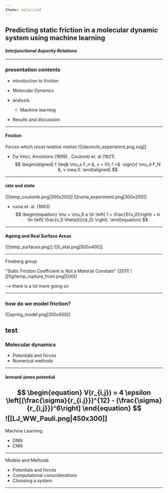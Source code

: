 ```yaml
---
theme: solarized
---
```


## Predicting static friction in a molecular dynamic system using machine learning

#### _Interjunctional Asperity Relations_

---

### presentation contents
- introduction to friction
- Molecular Dynamcs
- analysis 
	- Machine learning

- Results and discussion

---
#### Friction
_Forces which resist relative motion_
![[davinchi_experiemnt.png.svg]]
- Da Vinci, Amontons (1699) , Coulomb et. al (1821). 
$$
\begin{aligned}
f \leq& \mu_s F_n &, v = 0\\
f =& -sign(v) \mu_d F_N &, v \neq 0.
\end{aligned}
$$

---
#### rate and state
<split even>
![[temp_coulomb.png|300x200]]
![[ruina_experiment.png|300x200]]
</split>

- ruina et. al. (1983)
$$
\begin{equation}
    \mu = \mu_0 a \ln \left( 1 + \frac{1}{v_0}\right) + b \ln \left( \frac{v_0 \theta(t)}{d_0} \right).
\end{equation}
$$
---
#### Ageing and Real Surface Areas
<split even>
![[temp_surfaces.png]]
</split>
![[li_etal.png|500x400]]

---
Fineberg group

"Static Friction Coefficient is Not a Material Constant" (2011)
![[fig/temp_rupture_front.png|500]]

--> there is a lot more going on

---
### how do we model friction?
<split even>
![[spring_model.png|300x500]] 

test
</split> 
---
### Molecular dynamics

- Potentials and forces
- Numerical methods

---
#### lennard-jones potential
$$
\begin{equation}
    V(r_{i,j}) = 4 \epsilon \left[(\frac{\sigma}{r_{i.j}})^{12} - (\frac{\sigma}{r_{i,j}})^6\right]
\end{equation}
$$
![[LJ_WW_Pauli.png|450x300]]
---
Machine Learning
- DNN
- CNN

---
Models and Methods
- Potentials and forces
- Computational consciderations
- Choosing a system

---
